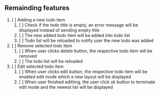 ## Remainding features
1. [ ] Adding a new todo item
    1. [ ] Check if the todo title is empty, an error message will be displayed instead of sending empty title
    2. [ ] The new added todo item will be added into todo list
    3. [ ] Todo list will be reloaded to notify user the new todo was added
2. [ ] Remove selected todo item
    1. [ ] When user clicks delete button, the respective todo item will be removed
    2. [ ] The todo list will be reloaded
3. [ ] Edit selected todo item
    1. [ ] When user clicks edit button, the respective todo item will be enabled edit mode which a new layout will be displayed
    2. [ ] When user finished editting, the user click ok button to terminate edit mode and the newest list will be displayed